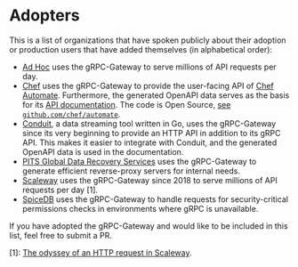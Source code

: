 # Adopters

This is a list of organizations that have spoken publicly about their adoption or
production users that have added themselves (in alphabetical order):

- [Ad Hoc](http://adhocteam.us/) uses the gRPC-Gateway to serve millions of
  API requests per day.
- [Chef](https://www.chef.io/) uses the gRPC-Gateway to provide the user-facing
  API of [Chef Automate](https://automate.chef.io/). Furthermore, the generated
  OpenAPI data serves as the basis for its [API documentation](https://automate.chef.io/docs/api/).
  The code is Open Source, [see `github.com/chef/automate`](https://github.com/chef/automate).
- [Conduit](https://github.com/ConduitIO/conduit), a data streaming tool written in Go,
  uses the gRPC-Gateway since its very beginning to provide an HTTP API in addition to its gRPC API. 
  This makes it easier to integrate with Conduit, and the generated OpenAPI data is used in the documentation.
- [PITS Global Data Recovery Services](https://www.pitsdatarecovery.net/) uses the gRPC-Gateway to generate efficient reverse-proxy servers for internal needs. 
- [Scaleway](https://www.scaleway.com/en/) uses the gRPC-Gateway since 2018 to
  serve millions of API requests per day [1].
- [SpiceDB](https://github.com/authzed/spicedb) uses the gRPC-Gateway to handle
  requests for security-critical permissions checks in environments where gRPC
  is unavailable.

If you have adopted the gRPC-Gateway and would like to be included in this list,
feel free to submit a PR.

[1]: [The odyssey of an HTTP request in Scaleway](https://www.youtube.com/watch?v=eLxD-zIUraE&feature=youtu.be&t=480).
